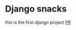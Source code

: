 # Django snacks 
this is the first django project 
[PR](https://github.com/renadalkhlafat/django-snacks)